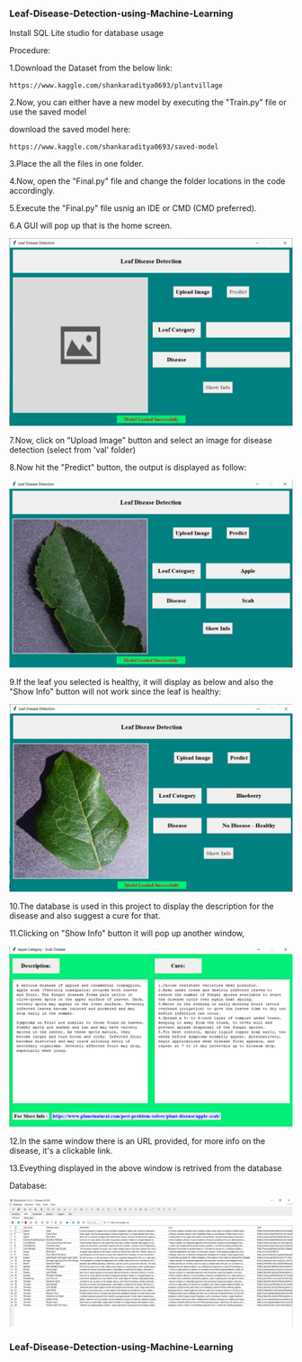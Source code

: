 ### Leaf-Disease-Detection-using-Machine-Learning

Install SQL Lite studio for database usage

Procedure:

1.Download the Dataset from the below link:
```
https://www.kaggle.com/shankaraditya0693/plantvillage
```
2.Now, you can either have a new model by executing the "Train.py" file or use the saved model

download the saved model here:
```
https://www.kaggle.com/shankaraditya0693/saved-model
```
3.Place the all the files in one folder.

4.Now, open the "Final.py" file and change the folder locations in the code accordingly.

5.Execute the "Final.py" file usnig an IDE or CMD (CMD preferred).

6.A GUI will pop up that is the home screen.

![Main Screen](Main_screen.png)

7.Now, click on "Upload Image" button and select an image for disease detection (select from 'val' folder)

8.Now hit the "Predict" button, the output is displayed as follow:

![Output 1](Output1.png)

9.If the leaf you selected is healthy, it will display as below and also the "Show Info" button will not work since the leaf is healthy:

![Output 2](Output3.png)

10.The database is used in this project to display the description for the disease and also suggest a cure for that.

11.Clicking on "Show Info" button it will pop up another window,

![Output 3](Output2.png)

12.In the same window there is an URL provided, for more info on the disease, it's a clickable link.

13.Eveything displayed in the above window is retrived from the database

Database:

![Database](Database.png)

### Leaf-Disease-Detection-using-Machine-Learning
